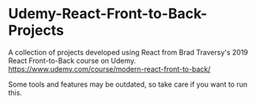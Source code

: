 # Udemy-React-Front-to-Back-Projects

A collection of projects developed using React from Brad Traversy's 2019 React Front-to-Back course on Udemy.
https://www.udemy.com/course/modern-react-front-to-back/

Some tools and features may be outdated, so take care if you want to run this.
